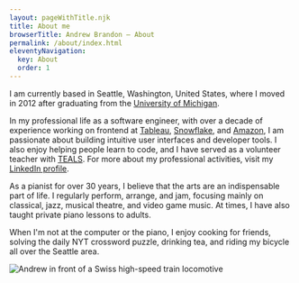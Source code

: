 ```yaml
---
layout: pageWithTitle.njk
title: About me
browserTitle: Andrew Brandon – About
permalink: /about/index.html
eleventyNavigation:
  key: About
  order: 1
---
```


I am currently based in Seattle, Washington, United States, where I moved in 2012 after graduating
from the [University of Michigan](https://umich.edu).

In my professional life as a software engineer, with over a decade of experience working on frontend
at [Tableau](https://www.tableau.com/), [Snowflake](https://www.snowflake.com/), and
[Amazon](https://www.amazon.com/), I am passionate about building intuitive user interfaces and
developer tools. I also enjoy helping people learn to code, and I have served as a volunteer
teacher with [TEALS](https://www.microsoft.com/en-us/teals). For more about my professional
activities, visit my [LinkedIn profile](https://linkedin.com/in/andrewbr).

As a pianist for over 30 years, I believe that the arts are an indispensable part of life. I
regularly perform, arrange, and jam, focusing mainly on classical, jazz, musical theatre, and video
game music. At times, I have also taught private piano lessons to adults.

When I'm not at the computer or the piano, I enjoy cooking for friends, solving the daily NYT
crossword puzzle, drinking tea, and riding my bicycle all over the Seattle area.

![Andrew in front of a Swiss high-speed train locomotive](/src/assets/img/andrewWithTrain.jpg)

